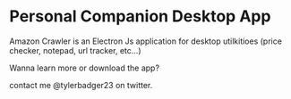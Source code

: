 # Personal Companion Desktop App
Amazon Crawler is an Electron Js application for desktop utilkitioes (price checker, notepad, url tracker, etc...)

Wanna learn more or download the app? 

contact me @tylerbadger23 on twitter. 
